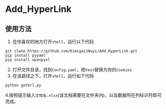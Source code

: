 # Add_HyperLink
## 使用方法

1. 在你喜欢的地方打开`shell`，运行以下代码

```shell
git clone https://github.com/KimigaiiWuyi/Add_HyperLink.git
pip install pyyaml
pip install openpyxl
```

2. 打开文件目录，找到`Config.yaml`，把`test`替换为你的`Cookies`
3. 在该路径之下，打开`shell`，运行如下代码

```
python getUrl.py
```

4.按照提示输入`文档名.xlsx`(该文档需要在文件夹内)，以及数据所在列标识符即可完成。

